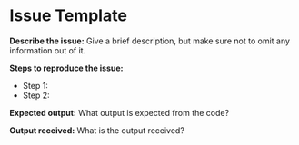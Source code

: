 # Issue Template

**Describe the issue:**
Give a brief description, but make sure not to omit any information out of it.

**Steps to reproduce the issue:**

- Step 1:
- Step 2:

**Expected output:**
What output is expected from the code?

**Output received:**
What is the output received?
